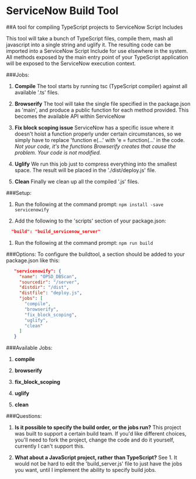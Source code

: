 # ServiceNow Build Tool

##A tool for compiling TypeScript projects to ServiceNow Script Includes

This tool will take a bunch of TypeScript files, compile them, mash all javascript into a single string and uglify it. The resulting code can be imported into a ServiceNow Script Include for use elsewhere in the system. All methods exposed by the main entry point of your TypeScript application will be exposed to the ServiceNow execution context.

###Jobs:

1. **Compile**
The tool starts by running tsc (TypeScript compiler) against all available '.ts' files.

2. **Browserify**
The tool will take the single file specified in the package.json as 'main', and produce a public function for each method provided. This becomes the available API within ServiceNow

3. **Fix block scoping issue**
ServiceNow has a specific issue where it doesn't hoist a function properly under certain circumstances, so we simply have to replace 'function e(...' with 'e = function(...' in the code. _Not your code, it's the functions Browserify creates that cause the problem. Your code is not modified._

4. **Uglify**
We run this job just to compress everything into the smallest space. The result will be placed in the './dist/deploy.js' file.

5. **Clean**
Finally we clean up all the compiled '.js' files.

###Setup:

1. Run the following at the command prompt:
  `npm install -save servicenowify`

1. Add the following to the 'scripts' section of your package.json:
```json
  "build": "build_servicenow_server"
```

1. Run the following at the command prompt:
  `npm run build`

###Options:
To configure the buildtool, a section should be added to your package.json like this:

```json
   "servicenowify": {
     "name": "OPSD_DBScan",
     "sourcedir": "/server",
     "distdir": "/dist",
     "distfile": "deploy.js",
     "jobs": [
       "compile",
       "browserify",
       "fix_block_scoping",
       "uglify",
       "clean"
     ]
   }
```

###Available Jobs:

1. **compile**

1. **browserify**

1. **fix_block_scoping**

1. **uglify**

1. **clean**

###Questions:

1. **Is it possible to specify the build order, or the jobs run?**
   This project was built to support a certain build team. If you'd like different choices, you'll need to fork the project, change the code and do it yourself, currently I can't support this.

1. **What about a JavaScript project, rather than TypeScript?**
   See 1. It would not be hard to edit the 'build_server.js' file to just have the jobs you want, until I implement the ability to specify build jobs.